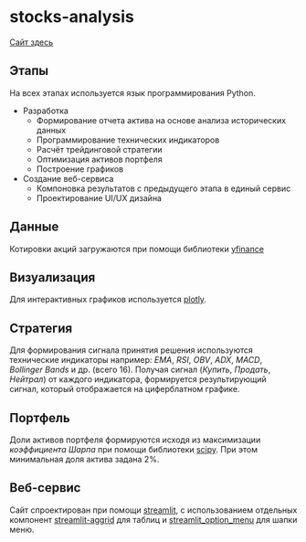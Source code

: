 # stocks-analysis
[Сайт здесь](https://bignotonlydata-stocks-analysis-app-3eackx.streamlit.app/)

## Этапы
На всех этапах используется язык программирования Python. 
+ Разработка
	+ Формирование отчета актива на основе анализа исторических данных
	+ Программирование технических индикаторов
	+ Расчёт трейдинговой стратегии
	+ Оптимизация активов портфеля
	+ Построение графиков
+ Создание веб-сервиса
	+ Компоновка результатов с предыдущего этапа в единый сервис
	+ Проектирование UI/UX дизайна

## Данные
Котировки акций загружаются при помощи библиотеки 
    [yfinance](https://pypi.org/project/yfinance/)

## Визуализация
Для интерактивных графиков используется 
        [plotly](https://plotly.com/python/).

## Стратегия
Для формирования сигнала принятия решения используются технические индикаторы например: 
    *EMA*, *RSI*, *OBV*, *ADX*, *MACD*, *Bollinger Bands* и др. (всего 16). Получая сигнал 
    (*Купить*, *Продать*, *Нейтрал*) от каждого индикатора, формируется результирующий сигнал, 
    который отображается на циферблатном графике.	

## Портфель
Доли активов портфеля формируются исходя из максимизации *коэффициента Шарпа* при помощи библиотеки 
    [scipy](https://docs.scipy.org/doc/scipy/reference/generated/scipy.optimize.minimize.html).
    При этом минимальная доля актива задана 2%.	
	
## Веб-сервис
Сайт спроектирован при помощи [streamlit](https://streamlit.io/), 
    с использованием отдельных компонент 
    [streamlit-aggrid](https://streamlit-aggrid.readthedocs.io/en/docs/AgGrid.html) для таблиц
    и [streamlit_option_menu](https://github.com/victoryhb/streamlit-option-menu) для шапки меню.
	
	
	